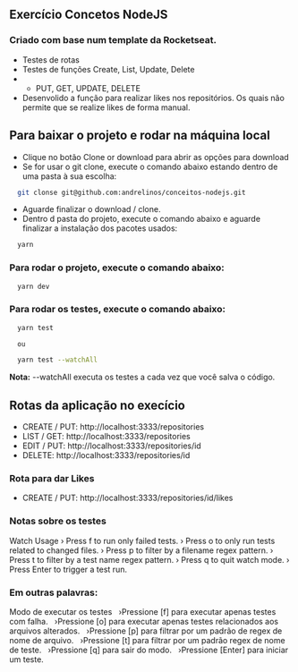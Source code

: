 ## Exercício Concetos NodeJS

### Criado com base num template da Rocketseat.
- Testes de rotas
- Testes de funções Create, List, Update, Delete
- - PUT, GET, UPDATE, DELETE
- Desenvolido a função para realizar likes nos repositórios. Os quais não permite que se realize likes de forma manual. 

## Para baixar o projeto e rodar na máquina local
- Clique no botão Clone or download para abrir as opções para download
- Se for usar o git clone, execute o comando abaixo estando dentro de uma pasta à sua escolha:
```bash
  git clonse git@github.com:andrelinos/conceitos-nodejs.git 
```
- Aguarde finalizar o download / clone.
- Dentro d pasta do projeto, execute o comando abaixo e aguarde finalizar a instalação dos pacotes usados: 
```bash
  yarn
```
### Para rodar o projeto, execute o comando abaixo: 
```bash
  yarn dev
```

### Para rodar os testes, execute o comando abaixo: 
```bash
  yarn test 

  ou 

  yarn test --watchAll 
```
**Nota:** --watchAll executa os testes a cada vez que você salva o código. 

## Rotas da aplicação no execício

- CREATE / PUT: http://localhost:3333/repositories
- LIST / GET: http://localhost:3333/repositories
- EDIT / PUT: http://localhost:3333/repositories/id
- DELETE: http://localhost:3333/repositories/id

### Rota para dar Likes
- CREATE / PUT: http://localhost:3333/repositories/id/likes


### Notas sobre os testes
Watch Usage
 › Press f to run only failed tests.
 › Press o to only run tests related to changed files.
 › Press p to filter by a filename regex pattern.
 › Press t to filter by a test name regex pattern.
 › Press q to quit watch mode.
 › Press Enter to trigger a test run.

 ### Em outras palavras:
 Modo de executar os testes
  ›Pressione [f] para executar apenas testes com falha.
  ›Pressione [o] para executar apenas testes relacionados aos arquivos alterados.
  ›Pressione [p] para filtrar por um padrão de regex de nome de arquivo. 
  ›Pressione [t] para filtrar por um padrão regex de nome de teste.
  ›Pressione [q] para sair do modo.
  ›Pressione [Enter] para iniciar um teste.